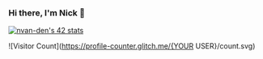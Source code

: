 ### Hi there, I'm Nick 👋

[![nvan-den's 42 stats](https://badge42.vercel.app/api/v2/cljy4xxx3005908ldv6yvd2la/stats?cursusId=21&coalitionId=272)](https://github.com/JaeSeoKim/badge42)

![Visitor Count](https://profile-counter.glitch.me/{YOUR USER}/count.svg)
<!--

-->

